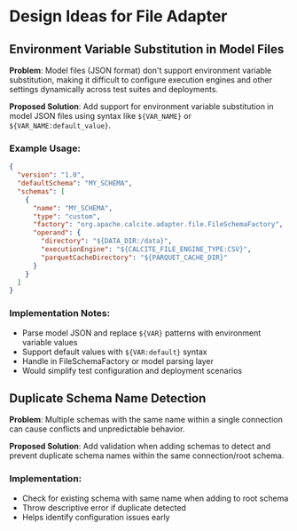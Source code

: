 # Design Ideas for File Adapter

## Environment Variable Substitution in Model Files

**Problem**: Model files (JSON format) don't support environment variable substitution, making it difficult to configure execution engines and other settings dynamically across test suites and deployments.

**Proposed Solution**: Add support for environment variable substitution in model JSON files using syntax like `${VAR_NAME}` or `${VAR_NAME:default_value}`.

### Example Usage:
```json
{
  "version": "1.0",
  "defaultSchema": "MY_SCHEMA",
  "schemas": [
    {
      "name": "MY_SCHEMA",
      "type": "custom",
      "factory": "org.apache.calcite.adapter.file.FileSchemaFactory",
      "operand": {
        "directory": "${DATA_DIR:/data}",
        "executionEngine": "${CALCITE_FILE_ENGINE_TYPE:CSV}",
        "parquetCacheDirectory": "${PARQUET_CACHE_DIR}"
      }
    }
  ]
}
```

### Implementation Notes:
- Parse model JSON and replace `${VAR}` patterns with environment variable values
- Support default values with `${VAR:default}` syntax
- Handle in FileSchemaFactory or model parsing layer
- Would simplify test configuration and deployment scenarios

## Duplicate Schema Name Detection

**Problem**: Multiple schemas with the same name within a single connection can cause conflicts and unpredictable behavior.

**Proposed Solution**: Add validation when adding schemas to detect and prevent duplicate schema names within the same connection/root schema.

### Implementation:
- Check for existing schema with same name when adding to root schema
- Throw descriptive error if duplicate detected
- Helps identify configuration issues early